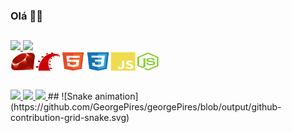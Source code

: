 ### Olá 🚀🚀
##

 <div>
  <a href="https://github.com/georgepires">
  <img height="180em" src="https://github-readme-stats.vercel.app/api?username=georgepires&show_icons=true&theme=tokyonight&include_all_commits=true&count_private=true"/>
  <img height="180em" src="https://github-readme-stats.vercel.app/api/top-langs/?username=georgepires&layout=compact&langs_count=7&theme=tokyonight"/>
</div>


  <div style="display: flex"><br>
  <img align="center" alt="Ruby" height="30" width="40" src="https://raw.githubusercontent.com/devicons/devicon/master/icons/ruby/ruby-original.svg">
  <img align="center" alt="Rails" height="30" width="40" src="https://raw.githubusercontent.com/devicons/devicon/master/icons/rails/rails-plain.svg">
  <img align="center" alt="HTML" height="30" width="40" src="https://raw.githubusercontent.com/devicons/devicon/master/icons/html5/html5-original.svg">
  <img align="center" alt="CSS" height="30" width="40" src="https://raw.githubusercontent.com/devicons/devicon/master/icons/css3/css3-original.svg">
  <img align="center" alt="Js" height="30" width="40" src="https://raw.githubusercontent.com/devicons/devicon/master/icons/javascript/javascript-plain.svg">
  <img align="center" alt="Node" height="30" width="40" src="https://raw.githubusercontent.com/devicons/devicon/master/icons/nodejs/nodejs-original.svg">
</div>

##
  
 <div>
   <a href="https://www.instagram.com/acld.sa" target="_blank">
    <img src="https://img.shields.io/badge/-Instagram-%23E4405F?style=for-the-badge&logo=instagram&logoColor=white" target="_blank">
   </a>
   <a href="https://discord.com/#3490" target="_blank">
     <img src="https://img.shields.io/badge/Discord-7289DA?style=for-the-badge&logo=discord&logoColor=white" target="_blank">
   </a>
   <a href="https://www.linkedin.com/in/georgeasp-pi/" target="_blank">
     <img src="https://img.shields.io/badge/-LinkedIn-%230077B5?style=for-the-badge&logo=linkedin&logoColor=white" target="_blank">
   </a> 
  ##
  ![Snake animation](https://github.com/GeorgePires/georgePires/blob/output/github-contribution-grid-snake.svg)
  
 </div>
